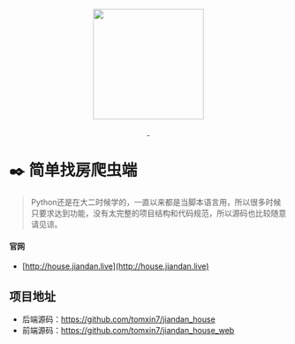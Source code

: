 <p align="center">
  <img src="http://qiniu.tomxin.cn/jdzf.png" alt="" width=200>
</p>
<p align="center">
  <a href="http://house.jiandan.live/">
    <img src="https://img.shields.io/badge/build-passing-brightgreen.svg" alt="">
  </a>
  <a href="http://tomxin.cn">
     <img src="https://img.shields.io/badge/author-tomxin7-orange.svg" alt="">
  </a>
</p>


# :black_nib: 简单找房爬虫端

> Python还是在大二时候学的，一直以来都是当脚本语言用，所以很多时候只要求达到功能，没有太完整的项目结构和代码规范，所以源码也比较随意请见谅。

#### 官网

- [http://house.jiandan.live](http://house.jiandan.live)


## 项目地址
- 后端源码：https://github.com/tomxin7/jiandan_house
- 前端源码：https://github.com/tomxin7/jiandan_house_web

